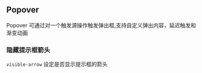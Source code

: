 <div class="demo-header">
<p class="overviewicon">
  <span class="wapi-navigation-steps"/>
</p>

## Popover

<nova-uxlink widget-name="Popover"></nova-uxlink>

Popover 可通过对一个触发源操作触发弹出框,支持自定义弹出内容，延迟触发和渐变动画
</div>

### 隐藏提示框箭头

`visible-arrow` 设定是否显示提示框的箭头

<nova-demo-view link="popover/hidden-arrow"></nova-demo-view>
